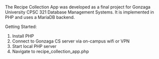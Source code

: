 The Recipe Collection App was developed as a final project for Gonzaga University CPSC 321 Database Management Systems. 
It is implemented in PHP and uses a MariaDB backend.

Getting Started:
1. Install PHP
2. Connect to Gonzaga CS server via on-campus wifi or VPN
3. Start local PHP server
4. Navigate to recipe_collection_app.php
